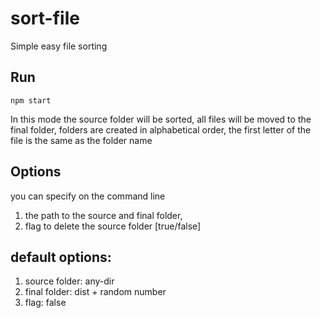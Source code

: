 # sort-file

Simple easy file sorting

## Run

```
npm start
```

In this mode the source folder will be sorted,
all files will be moved to the final folder,
folders are created in alphabetical order,
the first letter of the file is the same as the folder name

## Options
you can specify on the command line
1. the path to the source and final folder,
2. flag to delete the source folder [true/false]

<h2>default options:</h2>

1. source folder: any-dir
2. final folder: dist + random number
3. flag: false
